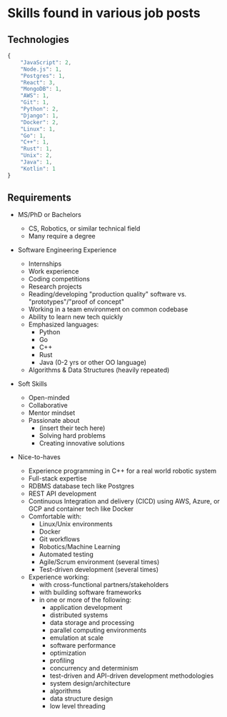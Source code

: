 # Skills found in various job posts

## Technologies

``` javascript
{
    "JavaScript": 2,
    "Node.js": 1,
    "Postgres": 1,
    "React": 3,
    "MongoDB": 1,
    "AWS": 1,
    "Git": 1,
    "Python": 2,
    "Django": 1,
    "Docker": 2,
    "Linux": 1,
    "Go": 1,
    "C++": 1,
    "Rust": 1,
    "Unix": 2,
    "Java": 1,
    "Kotlin": 1
}
```

## Requirements

- MS/PhD or Bachelors
  - CS, Robotics, or similar technical field
  - Many require a degree
- Software Engineering Experience
  - Internships
  - Work experience
  - Coding competitions
  - Research projects
  - Reading/developing "production quality" software vs. "prototypes"/"proof of concept"
  - Working in a team environment on common codebase
  - Ability to learn new tech quickly
  - Emphasized languages:
    - Python
    - Go
    - C++
    - Rust
    - Java (0-2 yrs or other OO language)
  - Algorithms & Data Structures (heavily repeated)
- Soft Skills
  - Open-minded
  - Collaborative
  - Mentor mindset
  - Passionate about
    - (insert their tech here)
    - Solving hard problems
    - Creating innovative solutions

- Nice-to-haves
  - Experience programming in C++ for a real world robotic system
  - Full-stack expertise
  - RDBMS database tech like Postgres
  - REST API development
  - Continuous Integration and delivery (CICD) using AWS, Azure, or GCP and container tech like Docker
  - Comfortable with:
    - Linux/Unix environments
    - Docker
    - Git workflows
    - Robotics/Machine Learning
    - Automated testing
    - Agile/Scrum environment (several times)
    - Test-driven development (several times)
  - Experience working:
    - with cross-functional partners/stakeholders
    - with building software frameworks
    - in one or more of the following:
      - application development
      - distributed systems
      - data storage and processing
      - parallel computing environments
      - emulation at scale
      - software performance
      - optimization
      - profiling
      - concurrency and determinism
      - test-driven and API-driven development methodologies
      - system design/architecture
      - algorithms
      - data structure design
      - low level threading